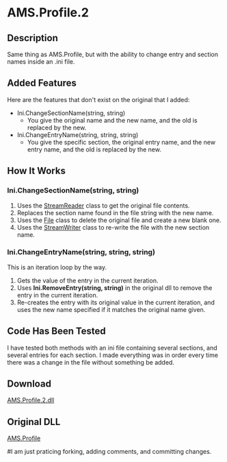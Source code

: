 # AMS.Profile.2
## Description
Same thing as AMS.Profile, but with the ability to change entry and section names inside an .ini file.

## Added Features
Here are the features that don't exist on the original that I added:
  - Ini.ChangeSectionName(string, string)
    - You give the original name and the new name, and the old is replaced by the new.
  - Ini.ChangeEntryName(string, string, string)
    - You give the specific section, the original entry name, and the new entry name, and the old is replaced by the new.

## How It Works
### Ini.ChangeSectionName(string, string)
1. Uses the [StreamReader](https://docs.microsoft.com/en-us/dotnet/api/system.io.streamreader?view=net-6.0) class to get the original file contents.
2. Replaces the section name found in the file string with the new name.
3. Uses the [File](https://docs.microsoft.com/en-us/dotnet/api/system.io.file?view=net-6.0) class to delete the original file and create a new blank one.
4. Uses the [StreamWriter](https://docs.microsoft.com/en-us/dotnet/api/system.io.streamwriter?view=net-6.0) class to re-write the file with the new section name.

### Ini.ChangeEntryName(string, string, string)
This is an iteration loop by the way.
1. Gets the value of the entry in the current iteration.
2. Uses **Ini.RemoveEntry(string, string)** in the original dll to remove the entry in the current iteration.
3. Re-creates the entry with its original value in the current iteration, and uses the new name specified if it matches the original name given.

## Code Has Been Tested
I have tested both methods with an ini file containing several sections, and several entries for each section. I made everything was in order every time there was a change in the file without something be added.

## Download
[AMS.Profile.2.dll](https://github.com/Lexz-08/AMS.Profile.2/releases/download/ams.profile.2/AMS.Profile.2.dll)

## Original DLL
[AMS.Profile](https://www.nuget.org/packages/Ams.Profile/)

#I am just praticing forking, adding comments, and committing changes.
